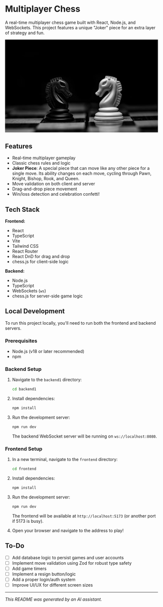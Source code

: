 # Multiplayer Chess

A real-time multiplayer chess game built with React, Node.js, and WebSockets. This project features a unique "Joker" piece for an extra layer of strategy and fun.

![Chessboard Screenshot](frontend/public/chessboard.png)

## Features

- Real-time multiplayer gameplay
- Classic chess rules and logic
- **Joker Piece**: A special piece that can move like any other piece for a single move. Its ability changes on each move, cycling through Pawn, Knight, Bishop, Rook, and Queen.
- Move validation on both client and server
- Drag-and-drop piece movement
- Win/loss detection and celebration confetti!

## Tech Stack

**Frontend:**

- React
- TypeScript
- Vite
- Tailwind CSS
- React Router
- React DnD for drag and drop
- chess.js for client-side logic

**Backend:**

- Node.js
- TypeScript
- WebSockets (`ws`)
- chess.js for server-side game logic

## Local Development

To run this project locally, you'll need to run both the frontend and backend servers.

### Prerequisites

- Node.js (v18 or later recommended)
- npm

### Backend Setup

1.  Navigate to the `backend1` directory:
    ```bash
    cd backend1
    ```

2.  Install dependencies:
    ```bash
    npm install
    ```

3.  Run the development server:
    ```bash
    npm run dev
    ```
    The backend WebSocket server will be running on `ws://localhost:8080`.

### Frontend Setup

1.  In a new terminal, navigate to the `frontend` directory:
    ```bash
    cd frontend
    ```

2.  Install dependencies:
    ```bash
    npm install
    ```

3.  Run the development server:
    ```bash
    npm run dev
    ```
    The frontend will be available at `http://localhost:5173` (or another port if 5173 is busy).

4.  Open your browser and navigate to the address to play!

## To-Do

- [ ] Add database logic to persist games and user accounts
- [ ] Implement move validation using Zod for robust type safety
- [ ] Add game timers
- [ ] Implement a resign button/logic
- [ ] Add a proper login/auth system
- [ ] Improve UI/UX for different screen sizes

---

_This README was generated by an AI assistant._
